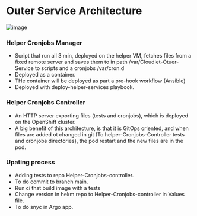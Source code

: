 # Outer Service Architecture



![image](https://user-images.githubusercontent.com/63164964/177109901-6767dd31-6f94-403b-98db-dd94f3fd4bb1.png)



### Helper Cronjobs Manager

* Script that run all 3 min, deployed on the helper VM, fetches files from a fixed remote server and saves them to in path /var/Cloudlet-Otuer-Service to scripts and a cronjobs /var/cron.d
* Deployed as a container.
* THe container will be deployed as part a pre-hook workflow (Ansible)
* Deployed with deploy-helper-services playbook.


### Helper Cronjobs Controller

* An HTTP server exporting files (tests and cronjobs), which is deployed on the OpenShift cluster.
* A big benefit of this architecture, is that it is GitOps  oriented, and when files are added ot changed in git (To helper-Cronjobs-Controller tests and cronjobs directories), the pod restart and the new files are in the pod.

### Upating process

* Adding tests to repo Helper-Cronjobs-controller.
* To do commit to branch main.
* Run ci that build image with a tests
* Change version in hekm repo to Helper-Cronjobs-controller in Values file.
* To do snyc in Argo app.


